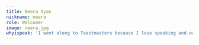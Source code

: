 ```yaml
---
title: Neera Vyas
nickname: neera
role: Welcomer
image: neera.jpg
whyispeak: 'I went along to Toastmasters because I love speaking and was delighted with the idea of a captive audience and found listening to other peoples life stories and thoughts so fabulous, I am now the captive !'
---
```

